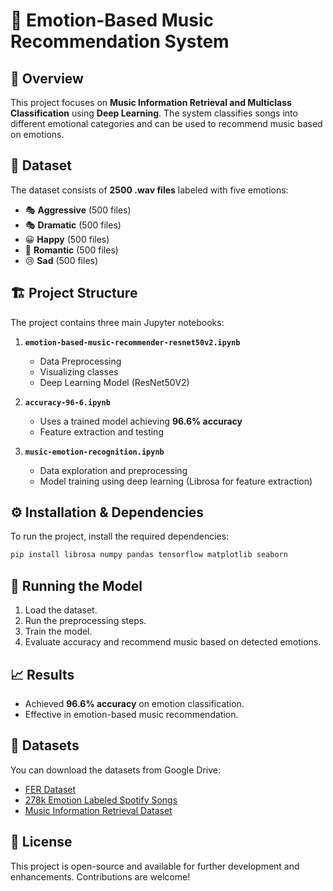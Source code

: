 
# 🎵 Emotion-Based Music Recommendation System

## 📌 Overview
This project focuses on **Music Information Retrieval and Multiclass Classification** using **Deep Learning**. The system classifies songs into different emotional categories and can be used to recommend music based on emotions.

## 📂 Dataset
The dataset consists of **2500 .wav files** labeled with five emotions:
- 🎭 **Aggressive** (500 files)
- 🎭 **Dramatic** (500 files)
- 😀 **Happy** (500 files)
- 💖 **Romantic** (500 files)
- 😢 **Sad** (500 files)

## 🏗️ Project Structure
The project contains three main Jupyter notebooks:

1. **`emotion-based-music-recommender-resnet50v2.ipynb`**  
   - Data Preprocessing  
   - Visualizing classes  
   - Deep Learning Model (ResNet50V2)

2. **`accuracy-96-6.ipynb`**  
   - Uses a trained model achieving **96.6% accuracy**  
   - Feature extraction and testing  

3. **`music-emotion-recognition.ipynb`**  
   - Data exploration and preprocessing  
   - Model training using deep learning (Librosa for feature extraction)  

## ⚙️ Installation & Dependencies
To run the project, install the required dependencies:

```bash
pip install librosa numpy pandas tensorflow matplotlib seaborn
```

## 🚀 Running the Model
1. Load the dataset.
2. Run the preprocessing steps.
3. Train the model.
4. Evaluate accuracy and recommend music based on detected emotions.

## 📈 Results
- Achieved **96.6% accuracy** on emotion classification.
- Effective in emotion-based music recommendation.

## 📂 Datasets
You can download the datasets from Google Drive:

- [FER Dataset](https://drive.google.com/drive/folders/1FxptaxkxhxB930HSxEqxzUpS_hWUyAJF?usp=sharing)
- [278k Emotion Labeled Spotify Songs](https://drive.google.com/drive/folders/1FxptaxkxhxB930HSxEqxzUpS_hWUyAJF?usp=sharing)
- [Music Information Retrieval Dataset](https://drive.google.com/drive/folders/1FxptaxkxhxB930HSxEqxzUpS_hWUyAJF?usp=sharing)

## 📜 License
This project is open-source and available for further development and enhancements. Contributions are welcome!

